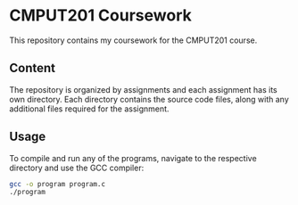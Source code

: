 # CMPUT201 Coursework

This repository contains my coursework for the CMPUT201 course.

## Content

The repository is organized by assignments and each assignment has its own directory. Each directory contains the source code files, along with any additional files required for the assignment.

## Usage

To compile and run any of the programs, navigate to the respective directory and use the GCC compiler:

```bash
gcc -o program program.c
./program
